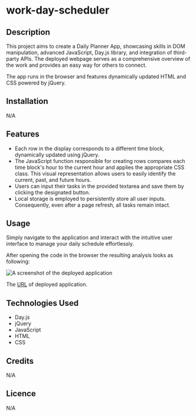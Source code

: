# work-day-scheduler

## Description
This project aims to create a Daily Planner App, showcasing skills in DOM manipulation, advanced JavaScript, Day.js library, and integration of third-party APIs. The deployed webpage serves as a comprehensive overview of the work and provides an easy way for others to connect.

The app runs in the browser and features dynamically updated HTML and CSS powered by jQuery.

## Installation
N/A

## Features
- Each row in the display corresponds to a different time block, dynamically updated using jQuery.
- The JavaScript function responsible for creating rows compares each time block's hour to the current hour and applies the appropriate CSS class. This visual representation allows users to easily identify the current, past, and future hours.
- Users can input their tasks in the provided textarea and save them by clicking the designated button.
- Local storage is employed to persistently store all user inputs. Consequently, even after a page refresh, all tasks remain intact.

## Usage
Simply navigate to the application and interact with the intuitive user interface to manage your daily schedule effortlessly.

After opening the code in the browser the resulting analysis looks as following:

![A screenshot of the deployed application](./assets/img/)

The [URL](https://paulinasiwko.github.io/XXX) of deployed application.

## Technologies Used

- Day.js
- jQuery
- JavaScript
- HTML
- CSS

## Credits
N/A

## Licence 
N/A